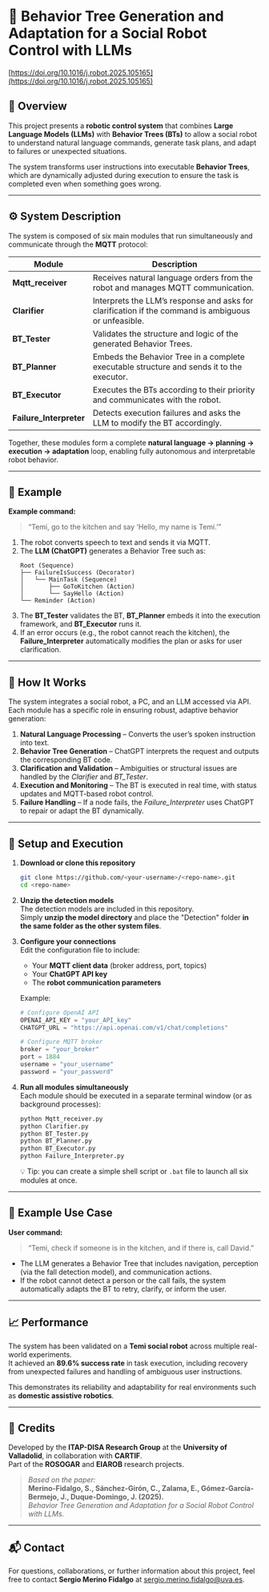 # 🤖 Behavior Tree Generation and Adaptation for a Social Robot Control with LLMs

[https://doi.org/10.1016/j.robot.2025.105165](https://doi.org/10.1016/j.robot.2025.105165)

## 🧠 Overview
This project presents a **robotic control system** that combines **Large Language Models (LLMs)** with **Behavior Trees (BTs)** to allow a social robot to understand natural language commands, generate task plans, and adapt to failures or unexpected situations.  

The system transforms user instructions into executable **Behavior Trees**, which are dynamically adjusted during execution to ensure the task is completed even when something goes wrong.  

---

## ⚙️ System Description
The system is composed of six main modules that run simultaneously and communicate through the **MQTT** protocol:

| Module | Description |
|---------|-------------|
| **Mqtt_receiver** | Receives natural language orders from the robot and manages MQTT communication. |
| **Clarifier** | Interprets the LLM’s response and asks for clarification if the command is ambiguous or unfeasible. |
| **BT_Tester** | Validates the structure and logic of the generated Behavior Trees. |
| **BT_Planner** | Embeds the Behavior Tree in a complete executable structure and sends it to the executor. |
| **BT_Executor** | Executes the BTs according to their priority and communicates with the robot. |
| **Failure_Interpreter** | Detects execution failures and asks the LLM to modify the BT accordingly. |

Together, these modules form a complete **natural language → planning → execution → adaptation** loop, enabling fully autonomous and interpretable robot behavior.

---

## 🧩 Example

**Example command:**
> “Temi, go to the kitchen and say ‘Hello, my name is Temi.’”

1. The robot converts speech to text and sends it via MQTT.  
2. The **LLM (ChatGPT)** generates a Behavior Tree such as:
   ```
   Root (Sequence)
   ├── FailureIsSuccess (Decorator)
   │   └── MainTask (Sequence)
   │       ├── GoToKitchen (Action)
   │       └── SayHello (Action)
   └── Reminder (Action)
   ```
3. The **BT_Tester** validates the BT, **BT_Planner** embeds it into the execution framework, and **BT_Executor** runs it.  
4. If an error occurs (e.g., the robot cannot reach the kitchen), the **Failure_Interpreter** automatically modifies the plan or asks for user clarification.

---

## 🧠 How It Works
The system integrates a social robot, a PC, and an LLM accessed via API.  
Each module has a specific role in ensuring robust, adaptive behavior generation:

1. **Natural Language Processing** – Converts the user’s spoken instruction into text.  
2. **Behavior Tree Generation** – ChatGPT interprets the request and outputs the corresponding BT code.  
3. **Clarification and Validation** – Ambiguities or structural issues are handled by the *Clarifier* and *BT_Tester*.  
4. **Execution and Monitoring** – The BT is executed in real time, with status updates and MQTT-based robot control.  
5. **Failure Handling** – If a node fails, the *Failure_Interpreter* uses ChatGPT to repair or adapt the BT dynamically.

---

## 🧱 Setup and Execution

1. **Download or clone this repository**
   ```bash
   git clone https://github.com/<your-username>/<repo-name>.git
   cd <repo-name>
   ```

2. **Unzip the detection models**  
   The detection models are included in this repository.  
   Simply **unzip the model directory** and place the "Detection" folder **in the same folder as the other system files**.

3. **Configure your connections**  
   Edit the configuration file to include:
   - Your **MQTT client data** (broker address, port, topics)
   - Your **ChatGPT API key**
   - The **robot communication parameters**

   Example:
   ```python
   # Configure OpenAI API
   OPENAI_API_KEY = "your_API_key"
   CHATGPT_URL = "https://api.openai.com/v1/chat/completions"
   
   # Configure MQTT broker
   broker = "your_broker"
   port = 1884
   username = "your_username"
   password = "your_password"
   ```

4. **Run all modules simultaneously**  
   Each module should be executed in a separate terminal window (or as background processes):

   ```bash
   python Mqtt_receiver.py
   python Clarifier.py
   python BT_Tester.py
   python BT_Planner.py
   python BT_Executor.py
   python Failure_Interpreter.py
   ```

   💡 Tip: you can create a simple shell script or `.bat` file to launch all six modules at once.

---

## 🧪 Example Use Case

**User command:**
> “Temi, check if someone is in the kitchen, and if there is, call David.”

- The LLM generates a Behavior Tree that includes navigation, perception (via the fall detection model), and communication actions.  
- If the robot cannot detect a person or the call fails, the system automatically adapts the BT to retry, clarify, or inform the user.

---

## 📈 Performance

The system has been validated on a **Temi social robot** across multiple real-world experiments.  
It achieved an **89.6% success rate** in task execution, including recovery from unexpected failures and handling of ambiguous user instructions.  

This demonstrates its reliability and adaptability for real environments such as **domestic assistive robotics**.

---

## 🧩 Credits

Developed by the **ITAP-DISA Research Group** at the **University of Valladolid**, in collaboration with **CARTIF**.  
Part of the **ROSOGAR** and **EIAROB** research projects.  

> *Based on the paper:*  
> **Merino-Fidalgo, S., Sánchez-Girón, C., Zalama, E., Gómez-García-Bermejo, J., Duque-Domingo, J. (2025).**  
> *Behavior Tree Generation and Adaptation for a Social Robot Control with LLMs.*

---

## 📬 Contact

For questions, collaborations, or further information about this project, feel free to contact **Sergio Merino Fidalgo** at [sergio.merino.fidalgo@uva.es](mailto:sergio.merino.fidalgo@uva.es).
